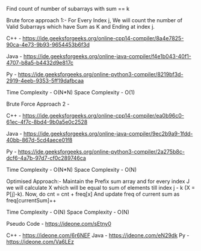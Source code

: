 Find count of number of subarrays with sum ==  k 

Brute force approach 1:- For Every Index j, We will count the number of Valid Subarrays which have Sum as K and Ending at index j.

C++ - https://ide.geeksforgeeks.org/online-cpp14-compiler/8a4e7825-90ca-4e73-9b93-9654453b6f3d

Java - https://ide.geeksforgeeks.org/online-java-compiler/f4e1b043-40f1-4707-b8a5-b4432d9e817c

Py - https://ide.geeksforgeeks.org/online-python3-compiler/8219bf3d-2919-4eeb-9353-5ff19dafbcaa


Time Complexity - O(N*N)
Space Complexity - O(1)


Brute Force Approach 2 -

C++ - 
https://ide.geeksforgeeks.org/online-cpp14-compiler/ea0b96c0-61ec-4f7c-8bd4-9b0a5e0c2528

Java - https://ide.geeksforgeeks.org/online-java-compiler/9ec2b9a9-1fdd-40bb-867d-5cd4aece01f8

Py - https://ide.geeksforgeeks.org/online-python3-compiler/2a275b8c-dcf6-4a7b-97d7-cf0c289746ca

Time Complexity - O(N*N)
Space Complexity - O(N)

Optimised Approach:- Maintain the Prefix sum array and for every index J we will calculate X which will be equal to sum of elements till index j - k (X = P[j]-k). Now, do cnt = cnt + freq[x]
 And update freq of current sum as freq[currentSum]++


Time Complexity - O(N)
Space Complexity - O(N)

Pseudo Code - https://ideone.com/sEtny0

C++ - https://ideone.com/6r6NEF
Java - https://ideone.com/eN29dk
Py - https://ideone.com/Va6LEz
